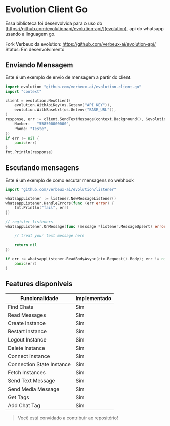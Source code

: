 # Evolution Client Go

Essa biblioteca foi desenvolvida para o uso do [https://github.com/evolutionapi/evolution-api/](evolution), api do
whatsapp usando a linguagem go.


Fork Verbeux da evolution: https://github.com/verbeux-ai/evolution-api/  
Status: Em desenvolvimento

## Enviando Mensagem

Este é um exemplo de envio de mensagem a partir do client.

```go
import evolution "github.com/verbeux-ai/evolution-client-go"
import "context"

client = evolution.NewClient(
    evolution.WithApiKey(os.Getenv("API_KEY")),
    evolution.WithBaseUrl(os.Getenv("BASE_URL")),
)
response, err := client.SendTextMessage(context.Background(), &evolution.TextMessageRequest{
    Number:   "558500000000",
    Phone: "Teste",
})
if err != nil {
    panic(err)
}
fmt.Println(response)
```

## Escutando mensagens

Este é um exemplo de como escutar mensagens no webhook

```go
import "github.com/verbeux-ai/evolution/listener"

whatsappListener := listener.NewMessageListener()
whatsappListener.HandleErrors(func (err error) {
    fmt.Println("fail", err)
})

// register listeners
whatsappListener.OnMessage(func (message *listener.MessageUpsert) error {

    // treat your text message here
    
    return nil
})

if err := whatsappListener.ReadBodyAsync(ctx.Request().Body); err != nil {
    panic(err)
}
```

## Features disponíveis

| Funcionalidade             | Implementado |
|----------------------------|--------------|
| Find Chats                 | Sim          |
| Read Messages              | Sim          |
| Create Instance            | Sim          |
| Restart Instance           | Sim          |
| Logout Instance            | Sim          |
| Delete Instance            | Sim          |
| Connect Instance           | Sim          |
| Connection State Instance  | Sim          |
| Fetch Instances            | Sim          |
| Send Text Message          | Sim          |
| Send Media Message         | Sim          |
| Get Tags                   | Sim          |
| Add Chat Tag               | Sim          |

> Você está convidado a contribuir ao repositório!
